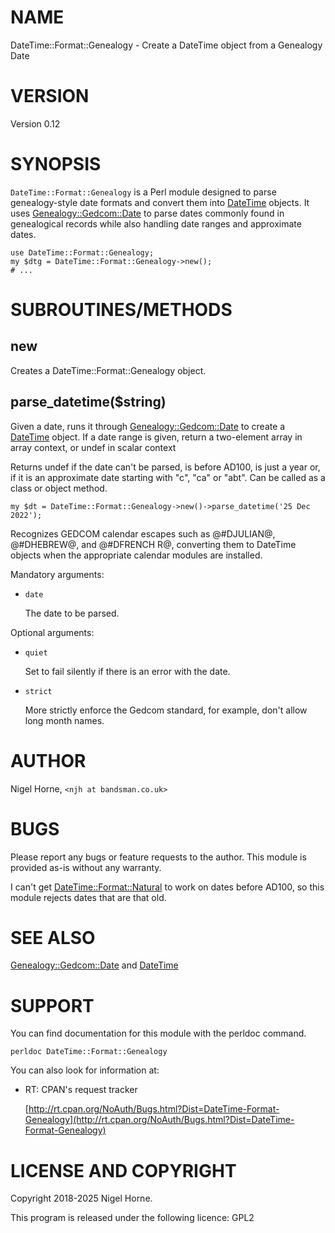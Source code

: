 # NAME

DateTime::Format::Genealogy - Create a DateTime object from a Genealogy Date

# VERSION

Version 0.12

# SYNOPSIS

`DateTime::Format::Genealogy` is a Perl module designed to parse genealogy-style date formats and convert them into [DateTime](https://metacpan.org/pod/DateTime) objects.
It uses [Genealogy::Gedcom::Date](https://metacpan.org/pod/Genealogy%3A%3AGedcom%3A%3ADate) to parse dates commonly found in genealogical records while also handling date ranges and approximate dates.

    use DateTime::Format::Genealogy;
    my $dtg = DateTime::Format::Genealogy->new();
    # ...

# SUBROUTINES/METHODS

## new

Creates a DateTime::Format::Genealogy object.

## parse\_datetime($string)

Given a date,
runs it through [Genealogy::Gedcom::Date](https://metacpan.org/pod/Genealogy%3A%3AGedcom%3A%3ADate) to create a [DateTime](https://metacpan.org/pod/DateTime) object.
If a date range is given, return a two-element array in array context, or undef in scalar context

Returns undef if the date can't be parsed,
is before AD100,
is just a year or,
if it is an approximate date starting with "c", "ca" or "abt".
Can be called as a class or object method.

    my $dt = DateTime::Format::Genealogy->new()->parse_datetime('25 Dec 2022');

Recognizes GEDCOM calendar escapes such as @#DJULIAN@, @#DHEBREW@, and @#DFRENCH R@,
converting them to DateTime objects when the appropriate calendar modules are installed.

Mandatory arguments:

- `date`

    The date to be parsed.

Optional arguments:

- `quiet`

    Set to fail silently if there is an error with the date.

- `strict`

    More strictly enforce the Gedcom standard,
    for example,
    don't allow long month names.

# AUTHOR

Nigel Horne, `<njh at bandsman.co.uk>`

# BUGS

Please report any bugs or feature requests to the author.
This module is provided as-is without any warranty.

I can't get [DateTime::Format::Natural](https://metacpan.org/pod/DateTime%3A%3AFormat%3A%3ANatural) to work on dates before AD100,
so this module rejects dates that are that old.

# SEE ALSO

[Genealogy::Gedcom::Date](https://metacpan.org/pod/Genealogy%3A%3AGedcom%3A%3ADate) and
[DateTime](https://metacpan.org/pod/DateTime)

# SUPPORT

You can find documentation for this module with the perldoc command.

    perldoc DateTime::Format::Genealogy

You can also look for information at:

- RT: CPAN's request tracker

    [http://rt.cpan.org/NoAuth/Bugs.html?Dist=DateTime-Format-Genealogy](http://rt.cpan.org/NoAuth/Bugs.html?Dist=DateTime-Format-Genealogy)

# LICENSE AND COPYRIGHT

Copyright 2018-2025 Nigel Horne.

This program is released under the following licence: GPL2
